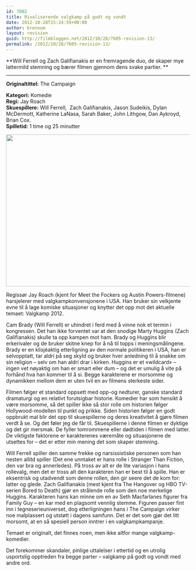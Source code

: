 ```yaml
---
id: 7802
title: Rivaliserende valgkamp på godt og vondt
date: 2012-10-28T15:24:59+00:00
author: brennum
layout: revision
guid: http://filmbloggen.net/2012/10/28/7605-revision-13/
permalink: /2012/10/28/7605-revision-13/
---
```

**Will Ferrell og Zach Galifianakis er en fremragende duo, de skaper mye lattermild stemning og bærer filmen gjennom dens svake partier. **  
****

**<!--more-->Originaltittel:** The Campaign

  
**Kategori:** Komedie  
**Regi:** Jay Roach  
**Skuespillere:** Will Ferrell,  Zach Galifianakis, Jason Sudeikis, Dylan McDermott, Katherine LaNasa, Sarah Baker, John Lithgow, Dan Aykroyd, Brian Cox.  
**Spilletid:** 1 time og 25 minutter

<a href="http://filmbloggen.net/?attachment_id=7635" rel="attachment wp-att-7635"><img class="alignnone size-large wp-image-7635" src="http://filmbloggen.net/wp-content/uploads//2012/10/Film-Review-The-Campaign.JP_-620x416.jpg" alt="" width="620" height="416" /></a>

Regissør Jay Roach (kjent for Meet the Fockers og Austin Powers-filmene) harsjelerer med valgkampkonvensjonene i USA. Han bruker sin velkjente evne til å lage komiske situasjoner og knytter det opp mot det aktuelle temaet: Valgkamp 2012.

Cam Brady (Will Ferrell) er uhindret i ferd med å vinne nok et termin i kongressen. Det han ikke forventet var at den snodige Marty Huggins (Zach Galifianakis) skulle ta opp kampen mot ham. Brady og Huggins blir erkerivaler og de bruker skitne knep for å nå til topps i meningsmålingene. Brady er en klisjéaktig etterligning av den normale politikeren i USA, han er selvopptatt, tar aldri på seg skyld og bruker hver anledning til å snakke om sin religion &#8211; selv om han aldri drar i kirken. Huggins er et &laquo;wildcard&raquo; &#8211; ingen vet nøyaktig om han er smart eller dum &#8211; og det er umulig å vite på forhånd hva han kommer til å si. Begge karakterene er morsomme og dynamikken mellom dem er uten tvil en av filmens sterkeste sider.

Filmen følger et standard oppsett med opp-og nedturer, ganske standard dramaturgi og en relativt forutsigbar historie. Komedier har som hensikt å være morsomme, så det spiller ikke så stor rolle om historien følger Hollywood-modellen til punkt og prikke. Siden historien følger en godt oppbrukt mal blir det opp til skuespillerne og deres kreativitet å gjøre filmen verdt å se. Og det føler jeg de får til. Skuespillerne i denne filmen er dyktige og det gir mersmak. De fyller tomrommene eller dødtiden i filmen med latter. De viktigste faktorene er karakterenes væremåte og situasjonene de utsettes for &#8211; det er etter min mening det som skaper stemning.

Will Ferrell spiller den samme frekke og narsissistiske personen som han nesten allitd spiller (Det ene unntaket er hans rolle i Stranger Than Fiction, den var bra og annerledes). På tross av alt er de lite variasjon i hans rollevalg, men det er tross alt den karakteren han er best til å spille. Han er eksentrisk og utadvendt som denne rollen, den gir seere det de kom for: latter og glede. Zach Galifianakis (mest kjent fra The Hangover og HBO TV-serien Bored to Death) gjør en strålende rolle som den noe merkelige Huggins. Karakteren hans kan minne om en av Seth Macfarlanes figurer fra Family Guy &#8211; en kar med en plagsomt vennlig stemme. Figuren passer fint inn i tegneserieuniverset, dog etterligningen hans i The Campaign virker noe malplassert og utstøtt i dagens samfunn. Det er det som gjør det litt morsomt, at en så spesiell person inntrer i en valgkampkampanje.

Temaet er originalt, det finnes noen, men ikke altfor mange valgkamp-komedier.

Det forekommer skandaler, pinlige uttalelser i ettertid og en utrolig usportslig opptreden fra begge parter &#8211; valgkamp på godt og vondt med andre ord.